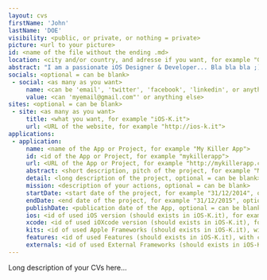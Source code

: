 ```yaml
---
layout: cvs
firstName: 'John'
lastName: 'DOE'
visibility: <public, or private, or nothing = private>
picture: <url to your picture>
id: <name of the file without the ending .md>
location: <city and/or country, and adresse if you want, for example "Geneva, Switzerland">	
abstract: "I am a passionate iOS Designer & Developer... Bla bla bla ;)"
socials: <optional = can be blank>
 - social: <as many as you want>
     name: <can be 'email', 'twitter', 'facebook', 'linkedin', or anything else>
     value: <can 'myemail@gmail.com"' or anything else>
sites: <optional = can be blank>
 - site: <as many as you want>
     title: <what you want, for example "iOS-K.it">
     url: <URL of the website, for example "http://ios-k.it">
applications:
 - application:
     name: <name of the App or Project, for example "My Killer App">
     id: <id of the App or Project, for example "mykillerapp">
     url: <URL of the App or Project, for example "http://mykillerapp.com", optional = can be blank>
     abstract: <short description, pitch of the project, for example "My implementation of this killer idea!">
     detail: <long description of the project, optional = can be blank>
     mission: <description of your actions, optional = can be blank>
     startDate: <start date of the project, for example "31/12/2014", optional = can be blank>
     endDate: <end date of the project, for example "31/12/2015", optional = can be blank>
     publishDate: <publication date of the App, optional = can be blank>
     ios: <id of used iOS version (should exists in iOS-K.it), for example 'ios8', optional = can be blank>
     xcode: <id of used iOXcode version (should exists in iOS-K.it), for example 'xcode6', optional = can be blank>
     kits: <id of used Apple Frameworks (should exists in iOS-K.it), with comma, for example 'coredata,swift', optional = can be blank>
     features: <id of used Features (should exists in iOS-K.it), with comma, for example 'barcode,searchbar', optional = can be blank>
     externals: <id of used External Frameworks (should exists in iOS-K.it), with comma, for example 'flurry,shipio', optional = can be blank>
---
```


Long description of your CVs here...
